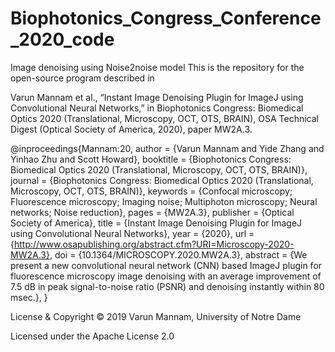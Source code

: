 # Biophotonics_Congress_Conference_2020_code

Image denoising using Noise2noise model
This is the repository for the open-source program described in

Varun Mannam et al., “Instant Image Denoising Plugin for ImageJ using Convolutional Neural Networks,” in Biophotonics Congress: Biomedical Optics 2020 (Translational, Microscopy, OCT, OTS, BRAIN), OSA Technical Digest (Optical Society of America, 2020), paper MW2A.3.

@inproceedings{Mannam:20,
author = {Varun Mannam and Yide Zhang and Yinhao Zhu and Scott Howard},
booktitle = {Biophotonics Congress: Biomedical Optics 2020 (Translational, Microscopy, OCT, OTS, BRAIN)},
journal = {Biophotonics Congress: Biomedical Optics 2020 (Translational, Microscopy, OCT, OTS, BRAIN)},
keywords = {Confocal microscopy; Fluorescence microscopy; Imaging noise; Multiphoton microscopy; Neural networks; Noise reduction},
pages = {MW2A.3},
publisher = {Optical Society of America},
title = {Instant Image Denoising Plugin for ImageJ using Convolutional Neural Networks},
year = {2020},
url = {http://www.osapublishing.org/abstract.cfm?URI=Microscopy-2020-MW2A.3},
doi = {10.1364/MICROSCOPY.2020.MW2A.3},
abstract = {We present a new convolutional neural network (CNN) based ImageJ plugin for fluorescence microscopy image denoising with an average improvement of 7.5 dB in peak signal-to-noise ratio (PSNR) and denoising instantly within 80 msec.},
}


License & Copyright
© 2019 Varun Mannam, University of Notre Dame

Licensed under the Apache License 2.0
